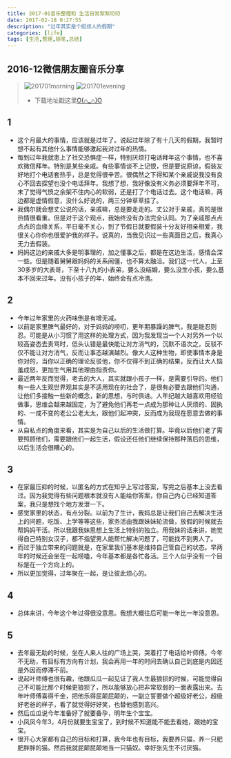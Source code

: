 ```yaml
---
title: 2017-01音乐整理和 生活日常絮絮叨叨
date: 2017-02-18 0:27:55
description: "过年其实是个挺烦人的假期"
categories: [life]
tags: [生活,整理,随笔,总结]          
---
```

 
<!-- more -->

## 2016-12微信朋友圈音乐分享

> ![201701morning](http://dusk-life.b0.upaiyun.com/2017/music_share_201701_morning.jpg)
> ![201701evening](http://dusk-life.b0.upaiyun.com/2017/music_share_201701_evening.jpg)
> - 下载地址戳这里[O(∩_∩)O](http://pan.baidu.com/s/1jHETxVw)

## 1

- 这个月最大的事情，应该就是过年了。说起过年除了有十几天的假期，我暂时想不起有其他什么事情能够激起我对过年的热情。
- 每到过年我就患上了社交恐惧症一样，特别厌烦打电话拜年这个事情，也不喜欢微信拜年。特别是某些亲戚。有些事情谈不上记恨，但是要说原谅，假装友好地打个电话套热乎，总是觉得很辛苦。很偶然之下得知某个亲戚说我没有良心不回去探望也没个电话拜年。我想了想，我好像没有义务必须要拜年不可，末了觉得气愤之余架不住内心的软弱，还是打了个电话过去。这个电话嘛，两边都是虚情假意，没什么好说的，两三分钟草草挂了。
- 我偶尔就会想丈公说的话，亲戚嘛，总是要走走的。丈公对于亲戚，真的是很热情很看重。但是对于这个观点，我始终没有办法完全认同。为了亲戚那点点点点的血缘关系，平日毫不关心，到了节假日就要假装十分友好相亲相爱，我很关心你你也很爱护我的样子。说真的，当我见识过一些真面目之后，我真心无力去假装。
- 妈妈这边的亲戚大多是明事理的，加之懂事之后，都是在这边生活，感情会深一些。但是随着舅舅跟妈妈的关系闹僵，也不算太融洽。我们这一代人，上至30多岁的大表哥，下至十八九的小表弟，要么没结婚，要么没生小孩，要么基本不回来过年。没有小孩子的年，始终会有点冷清。

## 2

- 今年过年家里的火药味倒是有增无减。
- 以前是家里脾气最好的，对于妈妈的唠叨，更年期暴躁的脾气，我是能忍则忍。可能是从小习惯了用这样的处理方式，因为我发现当一个人对另外一个以较高姿态去责骂时，低头认错是最快能让对方消气的，沉默不语次之，反驳不仅不能让对方消气，反而让事态越演越烈。像大人这种生物，即使事情本身是你对的，当你以正确的理论反驳他，你不仅得不到正确的结果，反而让大人恼羞成怒，更加生气用其他理由指责你。
- 最近两年反而觉得，老去的大人，其实就跟小孩子一样，是需要引导的。他们有一些人生观世界观其实是不适用现在的社会了，是很有必要去跟他们沟通，让他们多接触一些新的概念，新的思想，与时俱进。人年纪越大越喜欢用经验做事，思维会越来越固定，为了避免他们再老一点成为那种让人厌烦的、固执的、一成不变的老公公老太太，跟他们起冲突，反而成为我现在愿意去做的事情。
- 从自私点的角度来看，其实是为自己以后的生活做打算。毕竟以后他们老了需要照顾他们，需要跟他们一起生活，假设还任他们继续保持那种落后的思维，以后生活会很糟心的。

## 3

- 在家最压抑的时候，以匿名的方式在知乎上写过答案，写完之后基本上没去看过。因为我觉得有些问题根本就没有人能给你答案，你自己内心已经知道答案，我只是想找个地方发泄一下。
- 感觉家里的状态，有点分裂。以前为了生计，我妈总是让我们自己去解决生活上的问题，吃饭、上学等等这些，家务活由我跟妹妹轮流做，放假的时候就去帮妈妈干活。所以我跟我妹思想上生活上特别的独立。用我妹的话来讲，她觉得自己特别女汉子，都不指望男人能帮忙解决问题了，可能找不到男人了。
- 而过于独立带来的问题就是，在家里我们基本是维持自己管自己的状态。早两年的时候还会坐在一起唠嗑，今年基本都是各忙各活。三个人似乎没有一个目标是在一个方向上的。
- 所以更加觉得，过年聚在一起，是让彼此烦心的。

## 4

- 总体来讲，今年这个年过得很没意思。我想大概往后可能一年比一年没意思。

## 5

- 去年最无助的时候，坐在人来人往的广场上哭，哭着打了电话给叶师傅。今年不无助，有目标有方向有计划，我会再用一年的时间去确认自己到底是内因还是外因而停滞不前。
- 说起叶师傅也很有趣，他跟瓜瓜一起见证了我人生最狼狈的时候，可能觉得自己不可能比那个时候更狼狈了，所以能够放心把非常软弱的一面表露出来。去年叶师傅喜得千金，把他乐得屁颠屁颠的，一副立誓要做个超级好老公，超级好老爸的样子，看了就觉得好好笑，也替他感到高兴。
- 然后瓜瓜说今年准备好了就要备孕，明年生个宝宝。
- 小凤凤今年3，4月份就要生宝宝了，到时候不知道能不能去看她，跟她的宝宝。
- 很开心大家都有自己的目标和打算，我今年也有目标，我要养只猫，养一只肥肥胖胖的猫。然后我就屁颠屁颠地当一只猫奴。幸好张先生不讨厌猫。


